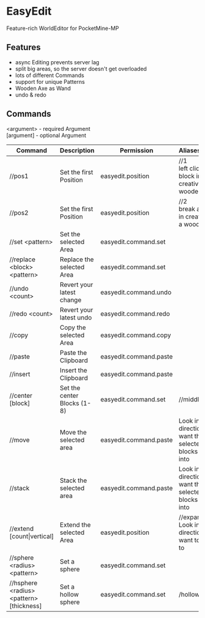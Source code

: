# EasyEdit

Feature-rich WorldEditor for PocketMine-MP

## Features

- async Editing prevents server lag
- split big areas, so the server doesn't get overloaded
- lots of different Commands
- support for unique Patterns
- Wooden Axe as Wand
- undo & redo

## Commands

\<argument> - required Argument<br>
[argument] - optional Argument

Command | Description | Permission | Aliases/Notice
---|---|---|---
//pos1 | Set the first Position | easyedit.position | //1<br>left click a block in creative with a wooden axe
//pos2 | Set the first Position | easyedit.position | //2<br>break a block in creative with a wooden axe
//set \<pattern> | Set the selected Area | easyedit.command.set
//replace \<block> \<pattern> | Replace the selected Area | easyedit.command.set
//undo \<count>| Revert your latest change | easyedit.command.undo
//redo \<count> | Revert your latest undo | easyedit.command.redo
//copy | Copy the selected Area | easyedit.command.copy
//paste | Paste the Clipboard | easyedit.command.paste
//insert | Insert the Clipboard | easyedit.command.paste
//center [block] | Set the center Blocks (1-8) | easyedit.command.set | //middle
//move <count> | Move the selected area | easyedit.command.paste | Look into the direction you want the selected blocks to move into
//stack <count> | Stack the selected area | easyedit.command.paste | Look into the direction you want the selected blocks to stack into
//extend [count\|vertical] | Extend the selected Area | easyedit.position | //expand<br>Look into the direction you want to extend to
//sphere \<radius> \<pattern> | Set a sphere | easyedit.command.set
//hsphere \<radius> \<pattern> [thickness] | Set a hollow sphere | easyedit.command.set | /hollowsphere